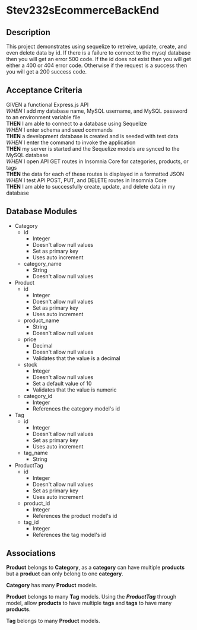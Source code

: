 # Stev232sEcommerceBackEnd

## Description

This project demonstrates using sequelize to retreive, update, create, and even delete data by id. If there is a failure to connect to the mysql database then you will get an error 500 code. If the id does not exist then you will get either a 400 or 404 error code. Otherwise if the request is a success then you will get a 200 success code.

## Acceptance Criteria

GIVEN a functional Express.js API <br>
*WHEN* I add my database name, MySQL username, and MySQL password to an environment variable file <br>
__THEN__ I am able to connect to a database using Sequelize <br>
*WHEN* I enter schema and seed commands <br>
__THEN__ a development database is created and is seeded with test data <br>
*WHEN* I enter the command to invoke the application <br>
__THEN__ my server is started and the Sequelize models are synced to the MySQL database <br>
*WHEN* I open API GET routes in Insomnia Core for categories, products, or tags <br>
__THEN__ the data for each of these routes is displayed in a formatted JSON <br>
*WHEN* I test API POST, PUT, and DELETE routes in Insomnia Core <br>
__THEN__ I am able to successfully create, update, and delete data in my database <br>

## Database Modules

* Category
    * id
        * Integer
        * Doesn't allow null values
        * Set as primary key
        * Uses auto increment
    * category_name
        * String
        * Doesn't allow null values
* Product
    * id
        * Integer
        * Doesn't allow null values
        * Set as primary key
        * Uses auto increment
    * product_name
        * String
        * Doesn't allow null values
    * price
        * Decimal
        * Doesn't allow null values
        * Validates that the value is a decimal
    * stock
        * Integer
        * Doesn't allow null values
        * Set a default value of 10
        * Validates that the value is numeric
    * category_id
        * Integer
        * References the category model's id
* Tag
    * id
        * Integer
        * Doesn't allow null values
        * Set as primary key
        * Uses auto increment
    * tag_name
        * String
* ProductTag
    * id
        * Integer
        * Doesn't allow null values
        * Set as primary key
        * Uses auto increment
    * product_id
        * Integer
        * References the product model's id
    * tag_id
        * Integer
        * References the tag model's id

## Associations

__Product__ belongs to __Category__, as a __category__ can have multiple __products__ but a __product__ can only belong to one __category__.

__Category__ has many __Product__ models.

__Product__ belongs to many __Tag__ models. Using the *__ProductTag__* through model, allow __products__ to have multiple __tags__ and __tags__ to have many __products__.

__Tag__ belongs to many __Product__ models.